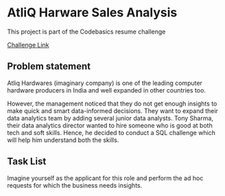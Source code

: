 # AtliQ Harware Sales Analysis
This project is part of the Codebasics resume challenge

[Challenge Link](https://codebasics.io/challenge/codebasics-resume-project-challenge)



## Problem statement
Atliq Hardwares (imaginary company) is one of the leading computer hardware producers in India and well expanded in other countries too.

However, the management noticed that they do not get enough insights to make quick and smart data-informed decisions.
They want to expand their data analytics team by adding several junior data analysts. Tony Sharma, their data analytics director wanted to hire someone who is good at both tech and soft skills. 
Hence, he decided to conduct a SQL challenge which will help him understand both the skills.

## Task List
Imagine yourself as the applicant for this role and perform the ad hoc requests for which the business needs insights.

